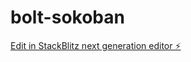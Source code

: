 # bolt-sokoban

[Edit in StackBlitz next generation editor ⚡️](https://stackblitz.com/~/github.com/AssafMashiah/bolt-sokoban)